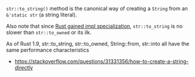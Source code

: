 `str::to_string()` method is the canonical way of creating a `String` from an `&'static str` (a string literal).

Also note that since [Rust gained impl specialization](https://github.com/rust-lang/rfcs/pull/1210), `str::to_string` is no slower than `str::to_owned` or its ilk.

As of Rust 1.9, str::to_string, str::to_owned, String::from, str::into all have the same performance characteristics

- https://stackoverflow.com/questions/31331356/how-to-create-a-string-directly